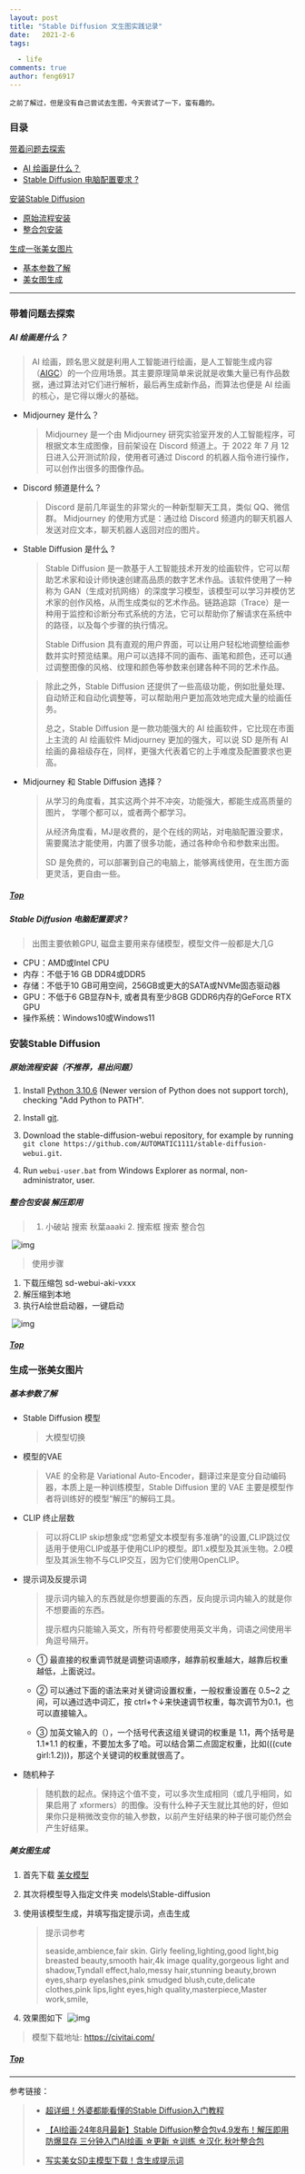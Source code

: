 ```yaml
---
layout: post
title: "Stable Diffusion 文生图实践记录"
date:   2021-2-6
tags: 

  - life
comments: true
author: feng6917
---
```


```
之前了解过，但是没有自己尝试去生图，今天尝试了一下，蛮有趣的。
```

<!-- more -->

### 目录

[带着问题去探索](#带着问题去探索)

- [AI 绘画是什么？](#ai-绘画是什么)
- [Stable Diffusion 电脑配置要求 ?](#stable-diffusion-电脑配置要求-)

[安装Stable Diffusion](#安装stable-diffusion)

- [原始流程安装](#原始流程安装不推荐易出问题)
- [整合包安装](#整合包安装-解压即用)

[生成一张美女图片](#生成一张美女图片)

- [基本参数了解](#基本参数了解)
- [美女图生成](#美女图生成)

---

### 带着问题去探索

##### AI 绘画是什么？

  > AI 绘画，顾名思义就是利用人工智能进行绘画，是人工智能生成内容（[AIGC](https://www.uisdc.com/tag/aigc)）的一个应用场景。其主要原理简单来说就是收集大量已有作品数据，通过算法对它们进行解析，最后再生成新作品，而算法也便是 AI 绘画的核心，是它得以爆火的基础。

- Midjourney 是什么？

    > Midjourney 是一个由 Midjourney 研究实验室开发的人工智能程序，可根据文本生成图像，目前架设在 Discord 频道上。于 2022 年 7 月 12 日进入公开测试阶段，使用者可通过 Discord 的机器人指令进行操作，可以创作出很多的图像作品。

- Discord 频道是什么？

    > Discord 是前几年诞生的非常火的一种新型聊天工具，类似 QQ、微信群。
    > Midjourney 的使用方式是：通过给 Discord 频道内的聊天机器人发送对应文本，聊天机器人返回对应的图片。

- Stable Diffusion 是什么 ?

    > Stable Diffusion 是一款基于人工智能技术开发的绘画软件，它可以帮助艺术家和设计师快速创建高品质的数字艺术作品。该软件使用了一种称为 GAN（生成对抗网络）的深度学习模型，该模型可以学习并模仿艺术家的创作风格，从而生成类似的艺术作品。链路追踪（Trace）是一种用于监控和诊断分布式系统的方法，它可以帮助你了解请求在系统中的路径，以及每个步骤的执行情况。
    >
    > Stable Diffusion 具有直观的用户界面，可以让用户轻松地调整绘画参数并实时预览结果。用户可以选择不同的画布、画笔和颜色，还可以通过调整图像的风格、纹理和颜色等参数来创建各种不同的艺术作品。

    > 除此之外，Stable Diffusion 还提供了一些高级功能，例如批量处理、自动矫正和自动化调整等，可以帮助用户更加高效地完成大量的绘画任务。
    >
    > 总之，Stable Diffusion 是一款功能强大的 AI 绘画软件，它比现在市面上主流的 AI 绘画软件 Midjourney 更加的强大，可以说 SD 是所有 AI 绘画的鼻祖级存在，同样，更强大代表着它的上手难度及配置要求也更高。

- Midjourney  和 Stable Diffusion 选择？

    > 从学习的角度看，其实这两个并不冲突，功能强大，都能生成高质量的图片， 学哪个都可以，或者两个都学习。
    >
    > 从经济角度看，MJ是收费的，是个在线的网站，对电脑配置没要求，需要魔法才能使用，内置了很多功能，通过各种命令和参数来出图。
    >
    > SD 是免费的，可以部署到自己的电脑上，能够离线使用，在生图方面更灵活，更自由一些。
    >
##### [Top](#目录)

##### Stable Diffusion 电脑配置要求 ?
>
> 出图主要依赖GPU, 磁盘主要用来存储模型，模型文件一般都是大几G

- CPU：AMD或Intel CPU
- 内存：不低于16 GB DDR4或DDR5
- 存储：不低于10 GB可用空间，256GB或更大的SATA或NVMe固态驱动器
- GPU：不低于6 GB显存N卡, 或者具有至少8GB GDDR6内存的GeForce RTX GPU
- 操作系统：Windows10或Windows11

### 安装Stable Diffusion

##### 原始流程安装（不推荐，易出问题）

1. Install [Python 3.10.6](https://www.python.org/downloads/release/python-3106/) (Newer version of Python does not support torch), checking "Add Python to PATH".

2. Install [git](https://git-scm.com/download/win).

3. Download the stable-diffusion-webui repository, for example by running `git clone https://github.com/AUTOMATIC1111/stable-diffusion-webui.git`.

4. Run `webui-user.bat` from Windows Explorer as normal, non-administrator, user.

##### 整合包安装 解压即用

> 1. 小破站 搜索 秋葉aaaki 2. 搜索框 搜索 整合包

​ ![img](../images/2024-9-12/1.jpg)

> 使用步骤

1. 下载压缩包 sd-webui-aki-vxxx
2. 解压缩到本地
3. 执行A绘世启动器，一键启动

​   ![img](../images/2024-9-12/2.jpg)  

##### [Top](#目录)

### 生成一张美女图片

##### 基本参数了解

- Stable Diffusion 模型
  > 大模型切换

- 模型的VAE
  > VAE 的全称是 Variational Auto-Encoder，翻译过来是变分自动编码器，本质上是一种训练模型，Stable Diffusion 里的 VAE 主要是模型作者将训练好的模型“解压”的解码工具。

- CLIP 终止层数
  > 可以将CLIP skip想象成“您希望文本模型有多准确”的设置,CLIP跳过仅适用于使用CLIP或基于使用CLIP的模型。即1.x模型及其派生物。2.0模型及其派生物不与CLIP交互，因为它们使用OpenCLIP。

- 提示词及反提示词

    > 提示词内输入的东西就是你想要画的东西，反向提示词内输入的就是你不想要画的东西。
    >
    > 提示框内只能输入英文，所有符号都要使用英文半角，词语之间使用半角逗号隔开。

  - ① 最直接的权重调节就是调整词语顺序，越靠前权重越大，越靠后权重越低，上面说过。

  - ② 可以通过下面的语法来对关键词设置权重，一般权重设置在 0.5~2 之间，可以通过选中词汇，按 ctrl+↑↓来快速调节权重，每次调节为0.1，也可以直接输入。

  - ③ 加英文输入的（），一个括号代表这组关键词的权重是 1.1，两个括号是 1.1*1.1 的权重，不要加太多了哈。可以结合第二点固定权重，比如(((cute girl:1.2)))，那这个关键词的权重就很高了。

- 随机种子

  > 随机数的起点。保持这个值不变，可以多次生成相同（或几乎相同，如果启用了 xformers）的图像。没有什么种子天生就比其他的好，但如果你只是稍微改变你的输入参数，以前产生好结果的种子很可能仍然会产生好结果。

##### 美女图生成

1. 首先下载 [美女模型](https://www.mediafire.com/file/a0a20ueou6yrmdf/%E5%86%99%E5%AE%9E%E5%88%9D%E6%81%8B%E7%BE%8E%E5%A5%B3xl_v1.safetensors/file)

2. 其次将模型导入指定文件夹 models\Stable-diffusion

3. 使用该模型生成，并填写指定提示词，点击生成
    >
    > 提示词参考
    >
    > seaside,ambience,fair skin. Girly feeling,lighting,good light,big breasted beauty,smooth hair,4k image quality,gorgeous light and shadow,Tyndall effect,halo,messy hair,stunning beauty,brown eyes,sharp eyelashes,pink smudged blush,cute,delicate clothes,pink lips,light eyes,high quality,masterpiece,Master work,smile,
4. 效果图如下
​ ![img](../images/2024-9-12/3.jpg)  

  > 模型下载地址:  <https://civitai.com/>
  
##### [Top](#目录)

---
参考链接：
>
> - [超详细！外婆都能看懂的Stable Diffusion入门教程](https://www.uisdc.com/stable-diffusion-3)
>
> - [【AI绘画·24年8月最新】Stable Diffusion整合包v4.9发布！解压即用 防爆显存 三分钟入门AI绘画 ☆更新 ☆训练 ☆汉化 秋叶整合包](https://www.bilibili.com/video/BV1iM4y1y7oA/?spm_id_from=333.999.0.0&vd_source=7d32ad5a1a541e44326e50415ffd9907)
>
> - [写实美女SD主模型下载！含生成提示词](https://www.freedidi.com/13482.html)
